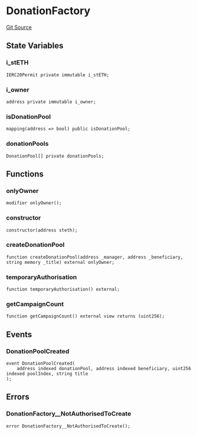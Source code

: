 # DonationFactory
[Git Source](https://github.com/jhellingsdata/stake-well/blob/876a208256f933daf256e715a8b09c75146af820/contracts/src/DonationFactory.sol)


## State Variables
### i_stETH

```solidity
IERC20Permit private immutable i_stETH;
```


### i_owner

```solidity
address private immutable i_owner;
```


### isDonationPool

```solidity
mapping(address => bool) public isDonationPool;
```


### donationPools

```solidity
DonationPool[] private donationPools;
```


## Functions
### onlyOwner


```solidity
modifier onlyOwner();
```

### constructor


```solidity
constructor(address steth);
```

### createDonationPool


```solidity
function createDonationPool(address _manager, address _beneficiary, string memory _title) external onlyOwner;
```

### temporaryAuthorisation


```solidity
function temporaryAuthorisation() external;
```

### getCampaignCount


```solidity
function getCampaignCount() external view returns (uint256);
```

## Events
### DonationPoolCreated

```solidity
event DonationPoolCreated(
    address indexed donationPool, address indexed beneficiary, uint256 indexed poolIndex, string title
);
```

## Errors
### DonationFactory__NotAuthorisedToCreate

```solidity
error DonationFactory__NotAuthorisedToCreate();
```

